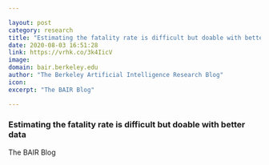```yaml
---

layout: post
category: research
title: "Estimating the fatality rate is difficult but doable with better data"
date: 2020-08-03 16:51:28
link: https://vrhk.co/3k4IicV
image: 
domain: bair.berkeley.edu
author: "The Berkeley Artificial Intelligence Research Blog"
icon: 
excerpt: "The BAIR Blog"

---
```


### Estimating the fatality rate is difficult but doable with better data

The BAIR Blog